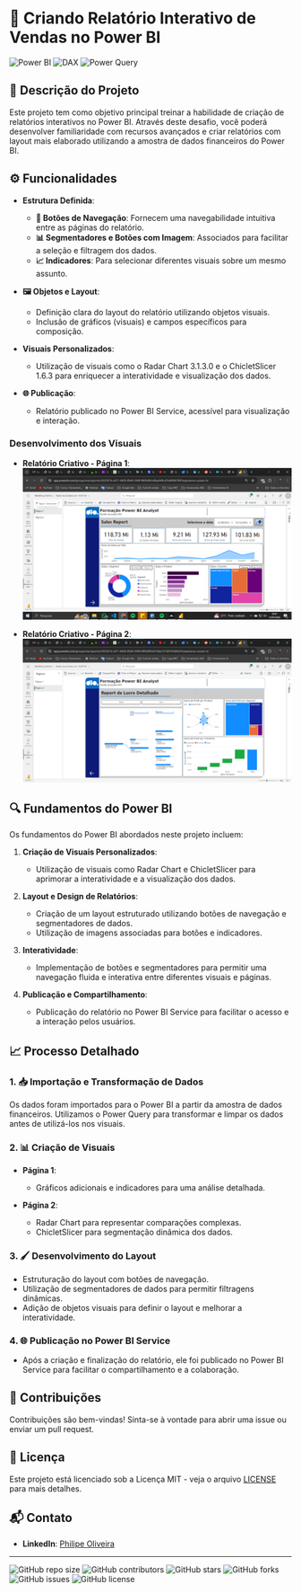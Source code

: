 # 📝 Criando Relatório Interativo de Vendas no Power BI

![Power BI](https://img.shields.io/badge/PowerBI-Data_Visualization-yellow)
![DAX](https://img.shields.io/badge/DAX-Data_Analysis_Expressions-blue)
![Power Query](https://img.shields.io/badge/PowerQuery-ETL-green)


## 📄 Descrição do Projeto

Este projeto tem como objetivo principal treinar a habilidade de criação de relatórios interativos no Power BI. Através deste desafio, você poderá desenvolver familiaridade com recursos avançados e criar relatórios com layout mais elaborado utilizando a amostra de dados financeiros do Power BI.

## ⚙️ Funcionalidades

- **Estrutura Definida**:
  - **🔄 Botões de Navegação**: Fornecem uma navegabilidade intuitiva entre as páginas do relatório.
  - **📊 Segmentadores e Botões com Imagem**: Associados para facilitar a seleção e filtragem dos dados.
  - **📈 Indicadores**: Para selecionar diferentes visuais sobre um mesmo assunto.

- **🖼️ Objetos e Layout**:
  - Definição clara do layout do relatório utilizando objetos visuais.
  - Inclusão de gráficos (visuais) e campos específicos para composição.

- **Visuais Personalizados**:
  - Utilização de visuais como o Radar Chart 3.1.3.0 e o ChicletSlicer 1.6.3 para enriquecer a interatividade e visualização dos dados.

- **🌐 Publicação**:
  - Relatório publicado no Power BI Service, acessível para visualização e interação.

### Desenvolvimento dos Visuais
- **Relatório Criativo - Página 1**:
  ![Print 1 do Relatório](https://github.com/PhilipeOliveiraS/Data-Analytics-com-Power-BI/blob/main/Projeto%201%20-%20Relat%C3%B3rio%20e%20Dashboard%20Criativo/Print%201%20-%20Relat%C3%B3rio_Criativo.png?raw=true)

- **Relatório Criativo - Página 2**:
  ![Print 2 do Relatório](https://github.com/PhilipeOliveiraS/Data-Analytics-com-Power-BI/blob/main/Projeto%201%20-%20Relat%C3%B3rio%20e%20Dashboard%20Criativo/Print%202%20-%20Relat%C3%B3rio_Criativo.png?raw=true)


## 🔍 Fundamentos do Power BI

Os fundamentos do Power BI abordados neste projeto incluem:

1. **Criação de Visuais Personalizados**:
    - Utilização de visuais como Radar Chart e ChicletSlicer para aprimorar a interatividade e a visualização dos dados.

2. **Layout e Design de Relatórios**:
    - Criação de um layout estruturado utilizando botões de navegação e segmentadores de dados.
    - Utilização de imagens associadas para botões e indicadores.

3. **Interatividade**:
    - Implementação de botões e segmentadores para permitir uma navegação fluida e interativa entre diferentes visuais e páginas.

4. **Publicação e Compartilhamento**:
    - Publicação do relatório no Power BI Service para facilitar o acesso e a interação pelos usuários.

## 📈 Processo Detalhado

### 1. 📥 Importação e Transformação de Dados

Os dados foram importados para o Power BI a partir da amostra de dados financeiros. Utilizamos o Power Query para transformar e limpar os dados antes de utilizá-los nos visuais.

### 2. 📊 Criação de Visuais

- **Página 1**:
  - Gráficos adicionais e indicadores para uma análise detalhada.

- **Página 2**:
  - Radar Chart para representar comparações complexas.
  - ChicletSlicer para segmentação dinâmica dos dados.


### 3. 🖌️ Desenvolvimento do Layout

- Estruturação do layout com botões de navegação.
- Utilização de segmentadores de dados para permitir filtragens dinâmicas.
- Adição de objetos visuais para definir o layout e melhorar a interatividade.

### 4. 🌐 Publicação no Power BI Service

- Após a criação e finalização do relatório, ele foi publicado no Power BI Service para facilitar o compartilhamento e a colaboração.

## 🤝 Contribuições

Contribuições são bem-vindas! Sinta-se à vontade para abrir uma issue ou enviar um pull request.

## 📜 Licença

Este projeto está licenciado sob a Licença MIT - veja o arquivo [LICENSE](LICENSE) para mais detalhes.

## 📬 Contato


- **LinkedIn**: [Philipe Oliveira](https://www.linkedin.com/in/philipe-oliveira-b0052a21)

---

![GitHub repo size](https://img.shields.io/github/repo-size/PhilipeOliveiraS/Data-Analytics-com-Power-BI)
![GitHub contributors](https://img.shields.io/github/contributors/PhilipeOliveiraS/Data-Analytics-com-Power-BI)
![GitHub stars](https://img.shields.io/github/stars/PhilipeOliveiraS/Data-Analytics-com-Power-BI?style=social)
![GitHub forks](https://img.shields.io/github/forks/PhilipeOliveiraS/Data-Analytics-com-Power-BI?style=social)
![GitHub issues](https://img.shields.io/github/issues/PhilipeOliveiraS/Data-Analytics-com-Power-BI)
![GitHub license](https://img.shields.io/github/license/PhilipeOliveiraS/Data-Analytics-com-Power-BI)

